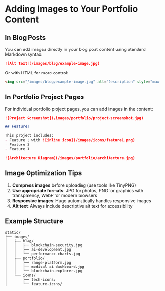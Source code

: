 # Adding Images to Your Portfolio Content

## In Blog Posts

You can add images directly in your blog post content using standard Markdown syntax:

```markdown
![Alt text](/images/blog/example-image.jpg)
```

Or with HTML for more control:

```html
<img src="/images/blog/example-image.jpg" alt="Description" style="max-width: 100%; height: auto;" />
```

## In Portfolio Project Pages

For individual portfolio project pages, you can add images in the content:

```markdown
![Project Screenshot](/images/portfolio/project-screenshot.jpg)

## Features

This project includes:
- Feature 1 with ![inline icon](/images/icons/feature1.png)
- Feature 2
- Feature 3

![Architecture Diagram](/images/portfolio/architecture.jpg)
```

## Image Optimization Tips

1. **Compress images** before uploading (use tools like TinyPNG)
2. **Use appropriate formats**: JPG for photos, PNG for graphics with transparency, WebP for modern browsers
3. **Responsive images**: Hugo automatically handles responsive images
4. **Alt text**: Always include descriptive alt text for accessibility

## Example Structure

```
static/
├── images/
│   ├── blog/
│   │   ├── blockchain-security.jpg
│   │   ├── ai-development.jpg
│   │   └── performance-charts.jpg
│   ├── portfolio/
│   │   ├── range-platform.jpg
│   │   ├── medical-ai-dashboard.jpg
│   │   └── blockchain-explorer.jpg
│   └── icons/
│       ├── tech-icons/
│       └── feature-icons/
```
